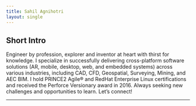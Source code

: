 ```yaml
---
title: Sahil Agnihotri
layout: single
---
```


## Short Intro

Engineer by profession, explorer and inventor at heart with thirst for knowledge. I specialize in successfully delivering cross-platform software solutions (AR, mobile, desktop, web, and embedded systems) across various industries, including CAD, CFD, Geospatial, Surveying, Mining, and AEC BIM. I hold PRINCE2 Agile® and RedHat Enterprise Linux certifications and received the Perforce Versionary award in 2016. Always seeking new challenges and opportunities to learn. Let’s connect!

---
